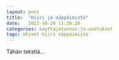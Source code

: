 ```yaml
---
layout: post
title:  "Hiiri ja näppäimistö"
date:   2013-10-28 11:26:26
categories: kayttajatunnus-ja-asetukset
tags: ohjeet hiiri näppäimistö
---
```


Tähän tekstiä...
